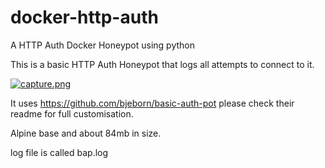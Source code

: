 # docker-http-auth
A HTTP Auth Docker Honeypot using python

This is a basic HTTP Auth Honeypot that logs all attempts to connect to it.

[![capture.png](https://s26.postimg.org/ukwo0wtux/capture.png)](https://postimg.org/image/7w7h1cch1/)

It uses https://github.com/bjeborn/basic-auth-pot please check their readme for full customisation.

Alpine base and about 84mb in size.

log file is called bap.log

